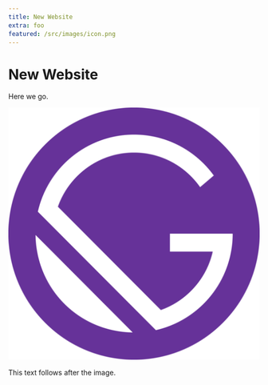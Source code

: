 ```yaml
---
title: New Website
extra: foo
featured: /src/images/icon.png
---
```


# New Website

Here we go.

![](/src/images/icon.png)

This text follows after the image.